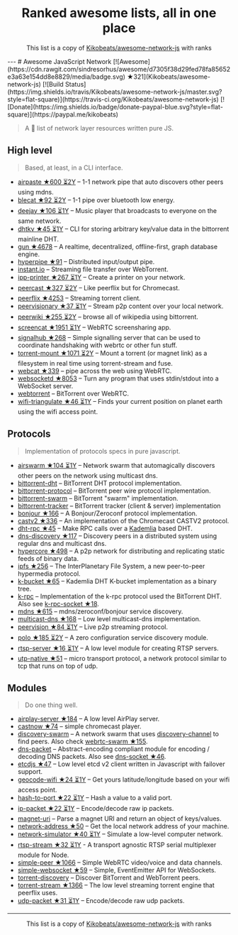 <h1 align="center">
Ranked awesome lists, all in one place
</h1>
<p align="center">
	This list is a copy of <a href="Kikobeats/awesome-network-js">Kikobeats/awesome-network-js</a> with ranks
</p>
---
# Awesome JavaScript Network [![Awesome](https://cdn.rawgit.com/sindresorhus/awesome/d7305f38d29fed78fa85652e3a63e154dd8e8829/media/badge.svg) ★321](Kikobeats/awesome-network-js) [![Build Status](https://img.shields.io/travis/Kikobeats/awesome-network-js/master.svg?style=flat-square)](https://travis-ci.org/Kikobeats/awesome-network-js) [![Donate](https://img.shields.io/badge/donate-paypal-blue.svg?style=flat-square)](https://paypal.me/kikobeats)

> A 🎩 list of network layer resources written pure JS.

## High level

> Based, at least, in a CLI interface.

* [airpaste ★600 ⏳2Y](mafintosh/airpaste) – 1-1 network pipe that auto discovers other peers using mdns.
* [blecat ★92 ⏳2Y](mafintosh/blecat) – 1-1 pipe over bluetooth low energy.
* [deejay ★106 ⏳1Y](mafintosh/deejay) – Music player that broadcasts to everyone on the same network.
* [dhtkv ★45 ⏳1Y](maxogden/dhtkv) – CLI for storing arbitrary key/value data in the bittorrent mainline DHT.
* [gun ★4678](amark/gun) – A realtime, decentralized, offline-first, graph database engine.
* [hyperpipe ★91](mafintosh/hyperpipe) – Distributed input/output pipe.
* [instant.io](https://github.com/feross/instant.io) – Streaming file transfer over WebTorrent.
* [ipp-printer ★267 ⏳1Y](watson/ipp-printer) – Create a printer on your network.
* [peercast ★327 ⏳2Y](mafintosh/peercast) – Like peerflix but for Chromecast.
* [peerflix ★4253](mafintosh/peerflix) – Streaming torrent client.
* [peervisionary ★37 ⏳1Y](mafintosh/peervisionary) – Stream p2p content over your local network.
* [peerwiki ★255 ⏳2Y](mafintosh/peerwiki) – browse all of wikipedia using bittorrent.
* [screencat ★1951 ⏳1Y](maxogden/screencat) – WebRTC screensharing app.
* [signalhub ★268](mafintosh/signalhub) – Simple signalling server that can be used to coordinate handshaking with webrtc or other fun stuff.
* [torrent-mount ★1071 ⏳2Y](mafintosh/torrent-mount) – Mount a torrent (or magnet link) as a filesystem in real time using torrent-stream and fuse.
* [webcat ★339](mafintosh/webcat) – pipe across the web using WebRTC.
* [websocketd ★8053](joewalnes/websocketd) – Turn any program that uses stdin/stdout into a WebSocket server.
* [webtorrent](https://github.com/feross/webtorrent) – BitTorrent over WebRTC.
* [wifi-triangulate ★46 ⏳1Y](watson/wifi-triangulate) – Finds your current position on planet earth using the wifi access point.

## Protocols

> Implementation of protocols specs in pure javascript.

* [airswarm ★104 ⏳1Y](mafintosh/airswarm) – Network swarm that automagically discovers other peers on the network using multicast dns.
* [bittorrent-dht](https://github.com/feross/bittorrent-dht) – BitTorrent DHT protocol implementation.
* [bittorrent-protocol](https://github.com/feross/bittorrent-protocol) – BitTorrent peer wire protocol implementation.
* [bittorrent-swarm](https://github.com/feross/bittorrent-swarm) – BitTorrent "swarm" implementation.
* [bittorrent-tracker](https://github.com/feross/bittorrent-tracker) – BitTorrent tracker (client & server) implementation
* [bonjour ★166](watson/bonjour) – A Bonjour/Zeroconf protocol implementation.
* [castv2 ★336](thibauts/node-castv2) – An implementation of the Chromecast CASTV2 protocol.
* [dht-rpc ★45](mafintosh/dht-rpc) – Make RPC calls over a [Kademlia](https://pdos.csail.mit.edu/~petar/papers/maymounkov-kademlia-lncs.pdf) based DHT.
* [dns-discovery ★117](mafintosh/dns-discovery) – Discovery peers in a distributed system using regular dns and multicast dns.
* [hypercore ★498](mafintosh/hypercore) – A p2p network for distributing and replicating static feeds of binary data.
* [ipfs ★256](ipfs/js-ipfs-api) – The InterPlanetary File System, a new peer-to-peer hypermedia protocol.
* [k-bucket ★65](tristanls/k-bucket) – Kademlia DHT K-bucket implementation as a binary tree.
* [k-rpc](https://github.com/mafintosh/k-rpc) – Implementation of the k-rpc protocol used the BitTorrent DHT. Also see [k-rpc-socket ★18](mafintosh/k-rpc-socket).
* [mdns ★615](agnat/node_mdns) – mdns/zeroconf/bonjour service discovery.
* [multicast-dns ★168](mafintosh/multicast-dns) – Low level multicast-dns implementation.
* [peervision ★84 ⏳1Y](mafintosh/peervision) – Live p2p streaming protocol.
* [polo ★185 ⏳2Y](mafintosh/polo) – A zero configuration service discovery module.
* [rtsp-server ★16 ⏳1Y](watson/rtsp-server) – A low level module for creating RTSP servers.
* [utp-native ★51](mafintosh/utp-native) – micro transport protocol, a network protocol similar to tcp that runs on top of udp.

## Modules

> Do one thing well.

* [airplay-server ★184](watson/airplay-server) – A low level AirPlay server.
* [castnow ★74](xat/chromecast-player) – simple chromecast player.
* [discovery-swarm](https://github.com/mafintosh/discovery-swarm) – A network swarm that uses [discovery-channel](https://github.com/maxogden/discovery-channel) to find peers. Also check [webrtc-swarm ★155](mafintosh/webrtc-swarm).
* [dns-packet](https://github.com/mafintosh/dns-packet) – Abstract-encoding compliant module for encoding / decoding DNS packets. Also see [dns-socket ★46](mafintosh/dns-socket).
* [etcdjs ★47](mafintosh/etcdjs) – Low level etcd v2 client written in Javascript with failover support.
* [geocode-wifi ★24 ⏳1Y](watson/geocode-wifi) – Get yours latitude/longitude based on your wifi access point.
* [hash-to-port ★22 ⏳1Y](mafintosh/hash-to-port) – Hash a value to a valid port.
* [ip-packet ★22 ⏳1Y](mafintosh/ip-packet) – Encode/decode raw ip packets.
* [magnet-uri](https://github.com/feross/magnet-uri) – Parse a magnet URI and return an object of keys/values.
* [network-address ★50](mafintosh/network-address) – Get the local network address of your machine.
* [network-simulator ★40 ⏳1Y](substack/network-simulator) – Simulate a low-level computer network.
* [rtsp-stream ★32 ⏳1Y](watson/rtsp-stream) - A transport agnostic RTSP serial multiplexer module for Node.
* [simple-peer ★1066](feross/simple-peer) – Simple WebRTC video/voice and data channels.
* [simple-websocket ★59](feross/simple-websocket) – Simple, EventEmitter API for WebSockets.
* [torrent-discovery](https://github.com/feross/torrent-discovery) – Discover BitTorrent and WebTorrent peers.
* [torrent-stream ★1366](mafintosh/torrent-stream) – The low level streaming torrent engine that peerflix uses.
* [udp-packet ★31 ⏳1Y](substack/udp-packet) – Encode/decode raw udp packets.
---
<p align="center">
	This list is a copy of <a href="Kikobeats/awesome-network-js">Kikobeats/awesome-network-js</a> with ranks
</p>
<script>
  (function(i,s,o,g,r,a,m){i['GoogleAnalyticsObject']=r;i[r]=i[r]||function(){
  (i[r].q=i[r].q||[]).push(arguments)},i[r].l=1*new Date();a=s.createElement(o),
  m=s.getElementsByTagName(o)[0];a.async=1;a.src=g;m.parentNode.insertBefore(a,m)
  })(window,document,'script','https://www.google-analytics.com/analytics.js','ga');

  ga('create', 'UA-100705027-1', 'auto');
  ga('send', 'pageview');

</script>
